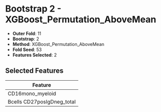 # Bootstrap 2 - XGBoost_Permutation_AboveMean

- **Outer Fold**: 11
- **Bootstrap**: 2
- **Method**: XGBoost_Permutation_AboveMean
- **Fold Seed**: 53
- **Features Selected**: 2

## Selected Features

| Feature |
|---------|
| CD16mono_myeloid |
| Bcells CD27posIgDneg_total |
